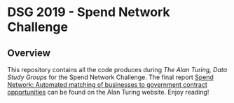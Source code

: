 # DSG 2019 - Spend Network Challenge

## Overview
This repository contains all the code produces during *The Alan Turing, Data Study Groups* for the Spend Network Challenge. The final report [Spend Network: Automated matching of businesses to government contract opportunities](https://www.turing.ac.uk/research/publications/data-study-group-final-report-spend-network) can be found on the Alan Turing website. Enjoy reading!
